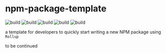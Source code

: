 # npm-package-template

![build](https://img.shields.io/badge/Build-npmPackageTemplate-success.svg)
![build](https://img.shields.io/github/issues/phyark/npmPackageTemplate.svg)
![build](https://img.shields.io/github/forks/phyark/npmPackageTemplate.svg)
![build](https://img.shields.io/github/stars/phyark/npmPackageTemplate.svg)
![build](https://img.shields.io/github/license/phyark/npmPackageTemplate.svg)

a template for developers to quickly start writing a new NPM package using `Rollup`


to be continued
